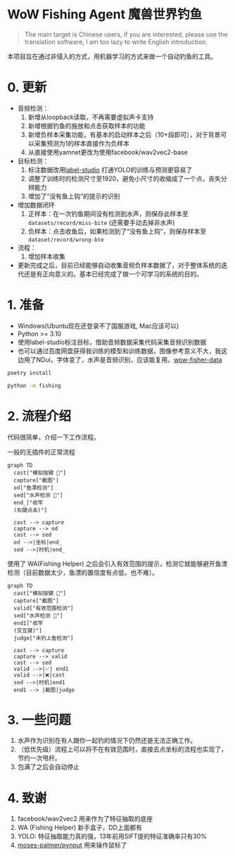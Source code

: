 # WoW Fishing Agent 魔兽世界钓鱼

> The main target is Chinese users, if you are interested, please use the translation software, I am too lazy to write English introduction.

本项目旨在通过非侵入的方式，用机器学习的方式来做一个自动钓鱼的工具。

# 0. 更新
- 音频检测：
  1. 新增从loopback读取，不再需要虚拟声卡支持
  2. 新增根据钓鱼的施放和点击获取样本的功能
  3. 新增负样本采集功能，有基本的启动样本之后（10+段即可），对于背景可以采集预测为1的样本直接作为负样本
  4. 从直接使用yamnet更改为使用facebook/wav2vec2-base
- 目标检测：
  1. 标注数据改用[label-studio](https://labelstud.io/) 打通YOLO的训练与预测更容易了
  2. 调整了训练时的检测尺寸至1920，避免小尺寸的收缩成了一个点，丧失分辨能力
  3. 增加了“没有鱼上钩”的提示的识别
- 增加数据闭环
  1. 正样本：在一次钓鱼期间没有检测到水声，则保存此样本至`datasets/record/miss-bite` (还需要手动去掉非水声)
  2. 负样本：点击收鱼后，如果检测到了“没有鱼上钩”，则保存样本至`dataset/record/wrong-bte`
- 流程：
  1. 增加样本收集
- 更新完成之后，目前已经能够自动收集音频负样本数据了，对于整体系统的迭代还是有正向意义的。基本已经完成了做一个可学习的系统的目的。

# 1. 准备

- Windows(Ubuntu现在还登录不了国服游戏, Mac应该可以)
- Python >= 3.10
- 使用label-studio标注目标，借助音频数据采集代码采集音频识别数据
- 也可以通过百度网盘获得我训练的模型和训练数据，图像参考意义不大，我这边用了NDui，字体变了，水声是音频识别，应该能复用。[wow-fisher-data](https://pan.baidu.com/s/1AVfh9TD9xmA__V27BWcHuA?pwd=zytv)

```bash
poetry install

python -m fishing
```

# 2. 流程介绍

代码很简单，介绍一下工作流程。

一般的无插件的正常流程
```mermaid
graph TD
  cast["模拟按键 🎣"]
  capture["截图"]
  od["鱼漂检测"]
  sed["水声检测 🌊"]
  end_["收竿
  (右键点击)"]
  
  cast --> capture
  capture --> od
  cast --> sed
  od -->|坐标|end_
  sed -->|时机|end_
```

使用了 WA(Fishing Helper) 之后会引入有效范围的提示，检测它就能够避开鱼漂检测（目前数据太少，鱼漂的置信度有点低，也不难）。
```mermaid
graph TD
  cast["模拟按键 🎣"]
  capture["截图"]
  valid["有效范围检测"]
  sed["水声检测 🌊"]
  end1["收竿
  (交互键)"]
  judge["未钓上鱼检测"]
  
  cast --> capture
  capture --> valid
  cast --> sed
  valid -->|✅| end1
  valid -->|❌|cast
  sed -->|时机|end1
  end1 --> |截图|judge
```

# 3. 一些问题
1. 水声作为识别在有人跟你一起钓的情况下仍然还是无法正确工作。
2. （低优先级）流程上可以将不在有效范围时，直接去点坐标的流程也实现了，节约一次甩杆。
3. 包满了之后会自动停止

# 4. 致谢

1. facebook/wav2vec2 用来作为了特征抽取的底座
3. WA (Fishing Helper) 新手盒子，DD上面都有
4. YOLO: 特征抽取能力真的强，13年前用SIFT提的特征准确率只有30%
5. [moses-palmer/pynput](https://github.com/moses-palmer/pynput) 用来操作鼠标了
